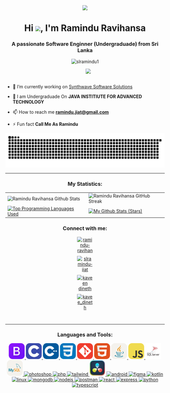 <p align="center"><picture align="center"><img align="center" src = "https://github.com/7oSkaaa/7oSkaaa/blob/main/Images/about_me.gif?raw=true" width = 90px></picture></p>
<h1 align="center">Hi <img src="https://media.giphy.com/media/hvRJCLFzcasrR4ia7z/giphy.gif" width="35">, I'm Ramindu Ravihansa</h1>
<h3 align="center">A passionate Software Enginner (Undergraduade) from Sri Lanka</h3>

<p align="center"> <img src="https://komarev.com/ghpvc/?username=slramindu1&label=Profile%20views&color=0e75b6&style=flat" alt="slramindu1" /> </p>  

<picture> <img align="right" src="https://github.com/7oSkaaa/7oSkaaa/blob/main/Images/Right_Side.gif?raw=true" width = 250px></picture>
<br>
<br>
- 🔭 I’m currently working on [Synthwave Software Solutions](https://synthwavesolutions.com/)

- 🌱 I am Undergraduade On **JAVA INSTITIUTE FOR ADVANCED TECHNOLOGY**

- 📫 How to reach me **ramindu.jiat@gmail.com**

- ⚡ Fun fact **Call Me As Ramindu**

<p align = "center">
	<img src = "https://github.com/7oSkaaa/7oSkaaa/blob/output/github-contribution-grid-snake.svg?" alt = "Snake Game"/>
</p>

---
<h3 align="center">My Statistics:</h3>

<table>
  <tr>
    <td>
      <img src="https://github-readme-stats.vercel.app/api?username=slramindu1&show_icons=true&theme=tokyonight" alt="Ramindu Ravihansa Github Stats" />
    </td>
    <td>
      <img src="https://github-readme-streak-stats.herokuapp.com/?user=slramindu1&theme=tokyonight" alt="Ramindu Ravihansa GitHub Streak" />
    </td>
  </tr>
  <tr>
    <td>
      <a href="https://github-readme-stats.vercel.app/api/top-langs/?username=slramindu1&theme=tokyonight">
        <img src="https://github-readme-stats.vercel.app/api/top-langs/?username=slramindu1&theme=tokyonight" alt="Top Programming Languages Used" />
      </a>
    </td>
    <td>
      <a href="https://github-readme-stats.vercel.app/api?username=slramindu1&show_icons=true&locale=en&count_private=true&hide_rank=true&custom_title=My%20GitHub%20Stats&disable_animations=true&theme=tokyonight">
        <img src="https://github-readme-stats.vercel.app/api?username=slramindu1&show_icons=true&locale=en&count_private=true&hide_rank=true&custom_title=My%20GitHub%20Stats&disable_animations=true&theme=tokyonight" alt="My Github Stats (Stars)" />
      </a>
    </td>
  </tr>
</table>


<h3 align="center">Connect with me:</h3>

<p align="center">
  <a href="https://linkedin.com/in/ramindu-ravihansa-b330b7282" target="blank">
    <img class="social-icon" src="https://github.com/Scar1109/skill-icons/blob/main/icons/LinkedIn.svg" alt="ramindu-ravihansa-b330b7282" height="50" width="50" />
  </a>
  <a href="https://www.youtube.com/@ramindu-jiat" rel="nofollow" previewlistener="true">
    <img class="social-icon" src="https://static-00.iconduck.com/assets.00/youtube-icon-2048x2048-gedp2icy.png" alt="slramindu-jiat" height="50" width="50" />
  </a>
  <a href="https://www.facebook.com/share/xyt62x1zoiTSd81h/?mibextid=qi2Omg" rel="nofollow" previewlistener="true">
    <img class="social-icon" src="https://raw.githubusercontent.com/rahuldkjain/github-profile-readme-generator/master/src/images/icons/Social/facebook.svg" alt="kaveen dinethma" height="50" width="50" />
  </a>
  <a href="https://www.instagram.com/ravihansaramindu?igsh=OTd1Ynh4M3Q0emZ6"   
 rel="nofollow" previewlistener="true">
    <img class="social-icon" src="https://www.edigitalagency.com.au/wp-content/uploads/new-Instagram-icon-png-full-colour.png" alt="kavee_dineth" height="50" width="50" />
  </a>
</p>   


<style>
  .social-icon {
    max-width: 100%;
    display: block;
    margin: 0 auto 10px; /* Optional: Add some margin between icons */
  }
</style>

---
<h3 align="center">Languages and Tools:</h3>
<p align="center" dir="auto"> <a href="https://getbootstrap.com" rel="nofollow" previewlistener="true"> <img src="https://github.com/tandpfun/skill-icons/raw/main/icons/Bootstrap.svg" alt="bootstrap" width="50" height="50" style="max-width: 100%;"> </a> <a href="https://www.cprogramming.com/" rel="nofollow" previewlistener="true"> <img src="https://github.com/tandpfun/skill-icons/raw/main/icons/C.svg" alt="c" width="50" height="50" style="max-width: 100%;"> </a> <a href="https://www.w3schools.com/cpp/" rel="nofollow" previewlistener="true"> <img src="https://github.com/tandpfun/skill-icons/raw/main/icons/CPP.svg" alt="cplusplus" width="50" height="50" style="max-width: 100%;"> </a> <a href="https://www.w3schools.com/css/" rel="nofollow" previewlistener="true"> <img src="https://github.com/tandpfun/skill-icons/raw/main/icons/CSS.svg" alt="css3" width="50" height="50" style="max-width: 100%;"> </a> <a href="https://git-scm.com/" rel="nofollow" previewlistener="true"> <img src="https://github.com/tandpfun/skill-icons/raw/main/icons/Git.svg" alt="git" width="50" height="50" style="max-width: 100%;"> </a> <a href="https://www.w3.org/html/" rel="nofollow" previewlistener="true"> <img src="https://github.com/tandpfun/skill-icons/raw/main/icons/HTML.svg" alt="html5" width="50" height="50" style="max-width: 100%;"> </a> <a href="https://www.java.com" rel="nofollow" previewlistener="true"> <img src="https://github.com/tandpfun/skill-icons/raw/main/icons/Java-Light.svg" alt="java" width="50" height="50" style="max-width: 100%;"> </a> <a href="https://developer.mozilla.org/en-US/docs/Web/JavaScript" rel="nofollow" previewlistener="true"> <img src="https://github.com/tandpfun/skill-icons/raw/main/icons/JavaScript.svg" alt="javascript" width="50" height="50" style="max-width: 100%;"> </a> <a href="https://www.microsoft.com/en-us/sql-server" rel="nofollow" previewlistener="true"> <img src="https://github.com/Scar1109/skill-icons/raw/Scar1109/icons/microsoftSQL.svg" alt="mssql" width="50" height="50" style="max-width: 100%;"> </a> <a href="https://www.mysql.com/" rel="nofollow" previewlistener="true"> <img src="https://github.com/tandpfun/skill-icons/raw/main/icons/MySQL-Light.svg" alt="mysql" width="50" height="50" style="max-width: 100%;"> </a> <a href="https://www.photoshop.com/en" rel="nofollow" previewlistener="true"> <img src="https://github.com/Scar1109/skill-icons/raw/Scar1109/icons/Photoshop.svg" alt="photoshop" width="50" height="50" style="max-width: 100%;"> </a> <a href="https://www.php.net" rel="nofollow" previewlistener="true"> <img src="https://github.com/Scar1109/skill-icons/raw/Scar1109/icons/PHP-Light.svg" alt="php" width="50" height="50" style="max-width: 100%;"> </a> <a href="https://tailwindcss.com/" rel="nofollow" previewlistener="true"> <img src="https://github.com/Scar1109/skill-icons/raw/Scar1109/icons/TailwindCSS-Light.svg" alt="tailwind" width="50" height="50" style="max-width: 100%;"> </a> <a href="https://www.blackmagicdesign.com/products/davinciresolve" rel="nofollow" previewlistener="true"> <img src="https://github.com/Scar1109/skill-icons/raw/Scar1109/icons/DavinchiResolve.svg" alt="DavinchiResolve" width="50" height="50" style="max-width: 100%;"> </a> <a href="https://developer.android.com" rel="nofollow" previewlistener="true"> <img src="https://github.com/Scar1109/skill-icons/raw/main/icons/AndroidStudio-Light.svg" alt="android" width="50" height="50" style="max-width: 100%;"> </a> <a href="https://www.figma.com/" rel="nofollow" previewlistener="true"> <img src="https://github.com/Scar1109/skill-icons/raw/main/icons/Figma-Light.svg" alt="figma" width="50" height="50" style="max-width: 100%;"> </a> <a href="https://kotlinlang.org" rel="nofollow" previewlistener="true"> <img src="https://github.com/Scar1109/skill-icons/raw/main/icons/Kotlin-Light.svg" alt="kotlin" width="50" height="50" style="max-width: 100%;"> </a> <a href="https://www.linux.org/" rel="nofollow" previewlistener="true"> <img src="https://github.com/Scar1109/skill-icons/raw/main/icons/Linux-Light.svg" alt="linux" width="50" height="50" style="max-width: 100%;"> </a> <a href="https://www.mongodb.com/" rel="nofollow" previewlistener="true"> <img src="https://github.com/Scar1109/skill-icons/raw/main/icons/MongoDB.svg" alt="mongodb" width="50" height="50" style="max-width: 100%;"> </a> <a href="https://nodejs.org" rel="nofollow" previewlistener="true"> <img src="https://github.com/Scar1109/skill-icons/raw/main/icons/NodeJS-Light.svg" alt="nodejs" width="50" height="50" style="max-width: 100%;"> </a> <a href="https://postman.com" rel="nofollow" previewlistener="true"> <img src="https://github.com/Scar1109/skill-icons/raw/main/icons/Postman.svg" alt="postman" width="50" height="50" style="max-width: 100%;"> </a> <a href="https://reactjs.org/" rel="nofollow" previewlistener="true"> <img src="https://github.com/Scar1109/skill-icons/raw/main/icons/React-Light.svg" alt="react" width="50" height="50" style="max-width: 100%;"> </a> <a href="https://expressjs.com" rel="nofollow" previewlistener="true"> <img src="https://github.com/Scar1109/skill-icons/raw/main/icons/ExpressJS-Light.svg" alt="express" width="50" height="50" style="max-width: 100%;"> </a> <a href="https://www.python.org" rel="nofollow" previewlistener="true"> <img src="https://github.com/Scar1109/skill-icons/raw/main/icons/Python-Light.svg" alt="python" width="50" height="50" style="max-width: 100%;"> </a> <a href="https://www.typescriptlang.org/" rel="nofollow" previewlistener="true"> <img src="https://github.com/Scar1109/skill-icons/raw/main/icons/TypeScript.svg" alt="typescript" width="50" height="50" style="max-width: 100%;"> </a> </p>


